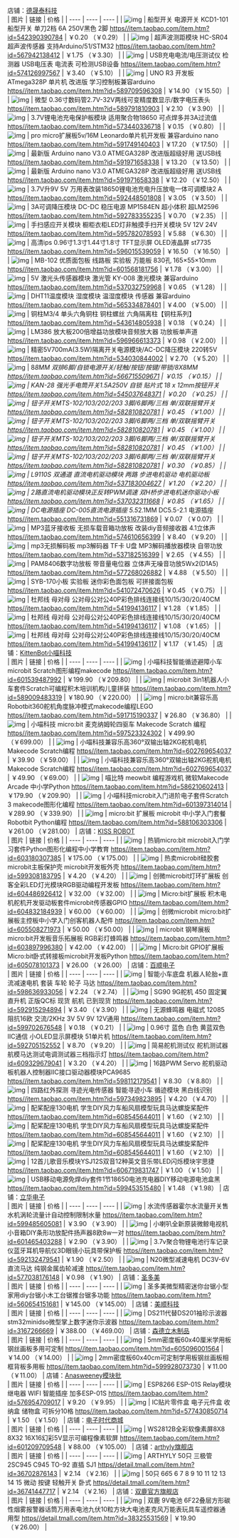 店铺：[德晟泰科技](https://store.taobao.com/shop/view_shop.htm?user_number_id=2863694628)  
| 图片 | 链接 | 价格 |
| ---- | ---- | ---- |
| ![img](img/TB2OSgVuaAoBKNjSZSyXXaHAVXa_!!2863694628.jpg_80x80.jpg) | 船型开关 电源开关 KCD1-101船型开关 单刀2档 6A 250V黑色 2脚 [https//item.taobao.com/item.htm?id=542390390784](https://cart.taobao.com/https//item.taobao.com/item.htm?id=542390390784) | ￥0.20 （￥0.29） |
| ![img](img/TB2LbO5oHsrBKNjSZFpXXcXhFXa_!!2863694628.jpg_80x80.jpg) | 超声波测距模块 HC-SR04 超声波传感器 支持Arduino/51/STM32 [https//item.taobao.com/item.htm?id=567942138412](https://cart.taobao.com/https//item.taobao.com/item.htm?id=567942138412) | ￥1.75 （￥3.30） |
| ![img](img/O1CN01FXTqP41k3fWDjBWYA_!!2863694628.jpg_80x80.jpg) | USB充电电流/电压测试仪 检测器 USB电压表 电流表 可检测USB设备 [https//item.taobao.com/item.htm?id=574126997567](https://cart.taobao.com/https//item.taobao.com/item.htm?id=574126997567) | ￥3.40 （￥5.10） |
| ![img](img/O1CN016UgxaY1k3fVZnpoDF_!!2863694628.jpg_80x80.jpg) | UNO R3 开发板 ATmega328P 单片机 改进版 学习控制板兼容arduino [https//item.taobao.com/item.htm?id=589709596308](https://cart.taobao.com/https//item.taobao.com/item.htm?id=589709596308) | ￥14.90 （￥15.50） |
| ![img](img/O1CN01JE1HC51k3fV5milM2_!!2863694628.jpg_80x80.jpg) | 微型 0.36寸数码管2.7V-32V两线可变精度数显示/数字电压表头 [https//item.taobao.com/item.htm?id=589791810903](https://cart.taobao.com/https//item.taobao.com/item.htm?id=589791810903) | ￥2.10 （￥3.90） |
| ![img](img/O1CN01fyg2A61k3fUk1zd80_!!2863694628.jpg_80x80.jpg) | 3.7V锂电池充电保护板模块 适用聚合物18650 可点焊多并3A过流值 [https//item.taobao.com/item.htm?id=573440336718](https://cart.taobao.com/https//item.taobao.com/item.htm?id=573440336718) | ￥0.15 （￥0.80） |
| ![img](img/O1CN015z0U2g1k3fVcfBxxQ_!!2863694628.jpg_80x80.jpg) | pro micro扩展板5v/16M Leonardo单片机开发板 兼容arduino nano [https//item.taobao.com/item.htm?id=591749140403](https://cart.taobao.com/https//item.taobao.com/item.htm?id=591749140403) | ￥17.20 （￥17.50） |
| ![img](img/O1CN01FSqDfO1k3fVf3sugs_!!2863694628.jpg_80x80.jpg) | 最新版 Arduino nano V3.0 ATMEGA328P 改进版超级好用 送USB线 [https//item.taobao.com/item.htm?id=591971658338](https://cart.taobao.com/https//item.taobao.com/item.htm?id=591971658338) | ￥13.20 （￥13.50） |
| ![img](img/O1CN01FSqDfO1k3fVf3sugs_!!2863694628.jpg_80x80.jpg) | 最新版 Arduino nano V3.0 ATMEGA328P 改进版超级好用 送USB线 [https//item.taobao.com/item.htm?id=591971658338](https://cart.taobao.com/https//item.taobao.com/item.htm?id=591971658338) | ￥12.20 （￥12.50） |
| ![img](img/O1CN01zFosAH1k3fVpRIgg1_!!2863694628.jpg_80x80.jpg) | 3.7V升9V 5V 万用表改装18650锂电池充电升压放电一体可调模块2 A [https//item.taobao.com/item.htm?id=592448501808](https://cart.taobao.com/https//item.taobao.com/item.htm?id=592448501808) | ￥3.05 （￥3.50） |
| ![img](img/O1CN01Gy3Smz1k3fVoJzL93_!!2863694628.png_80x80.jpg) | 3A可调降压模块 DC-DC 稳压电源 MP1584EN 超小体积 超LM2596 [https//item.taobao.com/item.htm?id=592783355235](https://cart.taobao.com/https//item.taobao.com/item.htm?id=592783355235) | ￥0.70 （￥2.35） |
| ![img](img/O1CN01jc9Bt61k3fWs7V8xF_!!2863694628.jpg_80x80.jpg) | 手扫感应开关模块 橱柜衣柜LED灯非触摸手扫开关模块 5V 12V 24V [https//item.taobao.com/item.htm?id=595782078593](https://cart.taobao.com/https//item.taobao.com/item.htm?id=595782078593) | ￥5.88 （￥6.30） |
| ![img](img/O1CN01thdm9z1k3fWfjbsa3_!!2863694628.jpg_80x80.jpg) | 高清ips 0.96寸1.3寸1.44寸1.8寸 TFT显示屏 OLED液晶屏 st7735 [https//item.taobao.com/item.htm?id=596015539059](https://cart.taobao.com/https//item.taobao.com/item.htm?id=596015539059) | ￥16.50 （￥16.50） |
| ![img](img/O1CN015e9m101k3fY132BOk_!!2863694628.jpg_80x80.jpg) | MB-102 优质面包板 线路板 实验板 万能板 830孔 165×55×10mm [https//item.taobao.com/item.htm?id=601568181756](https://cart.taobao.com/https//item.taobao.com/item.htm?id=601568181756) | ￥1.78 （￥3.00） |
| ![img](img/TB2Ms.zwYZnBKNjSZFGXXbt3FXa_!!2863694628.jpg_80x80.jpg) | 5V 激光头传感器模块 激光管 KY-008 激光模块 兼容arduino [https//item.taobao.com/item.htm?id=537032759968](https://cart.taobao.com/https//item.taobao.com/item.htm?id=537032759968) | ￥0.65 （￥1.28） |
| ![img](img/TB2j6Ehcy6guuRkSmLyXXculFXa_!!2863694628.jpg_80x80.jpg) | DHT11温度模块 湿度模块 温湿度模块 传感器 兼容arduino [https//item.taobao.com/item.htm?id=565334878401](https://cart.taobao.com/https//item.taobao.com/item.htm?id=565334878401) | ￥4.00 （￥5.00） |
| ![img](img/TB2z8q.wpkoBKNjSZFkXXb4tFXa_!!2863694628.jpg_80x80.jpg) | 铜柱M3/4 单头六角铜柱 铜柱螺丝 六角隔离柱【铜柱系列】 [https//item.taobao.com/item.htm?id=543614805938](https://cart.taobao.com/https//item.taobao.com/item.htm?id=543614805938) | ￥0.18 （￥0.24） |
| ![img](img/O1CN01dU5s2G1k3fWv6ZiV8_!!2863694628.jpg_80x80.jpg) | LM386 放大板200倍增益功放模块音频放大器 功放板单声道 [https//item.taobao.com/item.htm?id=596966613373](https://cart.taobao.com/https//item.taobao.com/item.htm?id=596966613373) | ￥0.98 （￥2.00） |
| ![img](img/TB2R9aRceuSBuNjSsplXXbe8pXa_!!2863694628.jpg_80x80.jpg) | 精密5V700mA(3.5W)隔离开关电源模块/AC-DC降压模块 220转5V [https//item.taobao.com/item.htm?id=534030844002](https://cart.taobao.com/https//item.taobao.com/item.htm?id=534030844002) | ￥2.70 （￥5.20） |
| ![img](img/TB2gMY.wpkoBKNjSZFEXXbrEVXa_!!2863694628.jpg_80x80.jpg) | 8*8MM 双排6脚/自锁电源开关/轻触/按钮/按键/带锁/8X8MM [https//item.taobao.com/item.htm?id=566715509671](https://cart.taobao.com/https//item.taobao.com/item.htm?id=566715509671) | ￥0.15 （￥0.15） |
| ![img](img/TB2YnZwt_CWBKNjSZFtXXaC3FXa_!!2863694628.jpg_80x80.jpg) | KAN-28 强光手电筒开关1.5A250V 自锁 贴片式 18 x 12mm按钮开关 [https//item.taobao.com/item.htm?id=545037648371](https://cart.taobao.com/https//item.taobao.com/item.htm?id=545037648371) | ￥0.20 （￥0.25） |
| ![img](img/O1CN01ogQdvO1k3fTHYSZZV_!!2863694628.jpg_80x80.jpg) | 钮子开关MTS-102/103/202/203 3脚/6脚两/三档 单/双联摇臂开关 [https//item.taobao.com/item.htm?id=582810820781](https://cart.taobao.com/https//item.taobao.com/item.htm?id=582810820781) | ￥0.45 （￥1.00） |
| ![img](img/O1CN01ogQdvO1k3fTHYSZZV_!!2863694628.jpg_80x80.jpg) | 钮子开关MTS-102/103/202/203 3脚/6脚两/三档 单/双联摇臂开关 [https//item.taobao.com/item.htm?id=582810820781](https://cart.taobao.com/https//item.taobao.com/item.htm?id=582810820781) | ￥0.45 （￥1.00） |
| ![img](img/O1CN01ogQdvO1k3fTHYSZZV_!!2863694628.jpg_80x80.jpg) | 钮子开关MTS-102/103/202/203 3脚/6脚两/三档 单/双联摇臂开关 [https//item.taobao.com/item.htm?id=582810820781](https://cart.taobao.com/https//item.taobao.com/item.htm?id=582810820781) | ￥0.45 （￥1.00） |
| ![img](img/O1CN01ogQdvO1k3fTHYSZZV_!!2863694628.jpg_80x80.jpg) | 钮子开关MTS-102/103/202/203 3脚/6脚两/三档 单/双联摇臂开关 [https//item.taobao.com/item.htm?id=582810820781](https://cart.taobao.com/https//item.taobao.com/item.htm?id=582810820781) | ￥0.30 （￥0.85） |
| ![img](img/TB2zs3Qb6fguuRjSszcXXbb7FXa_!!2863694628.jpg_80x80.jpg) | L9110S 双通道 直流电机驱动模块 两路 步进电机驱动 电机驱动板 [https//item.taobao.com/item.htm?id=537183004627](https://cart.taobao.com/https//item.taobao.com/item.htm?id=537183004627) | ￥1.20 （￥2.20） |
| ![img](img/TB2ROAsdxUaBuNjt_iGXXXlkFXa_!!2863694628.jpg_80x80.jpg) | 2路直流电机驱动模块正反转PWM调速 双H桥步进电机迷你驱动小板 [https//item.taobao.com/item.htm?id=537032311668](https://cart.taobao.com/https//item.taobao.com/item.htm?id=537032311668) | ￥0.85 （￥1.65） |
| ![img](img/TB2pqnJrSMmBKNjSZTEXXasKpXa_!!2863694628.jpg_80x80.jpg) | DC电源插座 DC-005直流电源插座 5.5*2.1MM DC5.5-2.1 电源插座 [https//item.taobao.com/item.htm?id=551316731869](https://cart.taobao.com/https//item.taobao.com/item.htm?id=551316731869) | ￥0.07 （￥0.07） |
| ![img](img/O1CN01HUeFEd1k3fY1khJFw_!!2863694628.jpg_80x80.jpg) | MP3蓝牙接收板 无损车载音箱功放板 改装diy音频接收器 4.1立体声 [https//item.taobao.com/item.htm?id=574610656399](https://cart.taobao.com/https//item.taobao.com/item.htm?id=574610656399) | ￥8.40 （￥9.20） |
| ![img](img/TB20zvJJeOSBuNjy0FdXXbDnVXa_!!2863694628.jpg_80x80.jpg) | mp3无损解码板 mp3解码器 TF卡 U盘 MP3解码播放器模块 自带功放 [https//item.taobao.com/item.htm?id=537182516399](https://cart.taobao.com/https//item.taobao.com/item.htm?id=537182516399) | ￥2.65 （￥4.55） |
| ![img](img/O1CN011k3fRw2G9eTrREQ_!!2863694628.jpg_80x80.jpg) | PAM8406数字功放板 带音量电位器 立体声无噪音功放5Wx2(D1A5) [https//item.taobao.com/item.htm?id=577268026882](https://cart.taobao.com/https//item.taobao.com/item.htm?id=577268026882) | ￥4.88 （￥5.50） |
| ![img](img/TB2G49YXvjM8KJjSZFsXXXdZpXa_!!2863694628.jpg_80x80.jpg) | SYB-170小板 实验板 迷你彩色面包板 可拼接面包板 [https//item.taobao.com/item.htm?id=541072470626](https://cart.taobao.com/https//item.taobao.com/item.htm?id=541072470626) | ￥0.45 （￥0.75） |
| ![img](img/TB2RT0prbZnBKNjSZFGXXbt3FXa_!!2863694628.jpg_80x80.jpg) | 杜邦线 母对母 公对母公对公40P彩色排线连接线10/15/30/20/40CM [https//item.taobao.com/item.htm?id=541994136117](https://cart.taobao.com/https//item.taobao.com/item.htm?id=541994136117) | ￥1.28 （￥1.85） |
| ![img](img/TB2RT0prbZnBKNjSZFGXXbt3FXa_!!2863694628.jpg_80x80.jpg) | 杜邦线 母对母 公对母公对公40P彩色排线连接线10/15/30/20/40CM [https//item.taobao.com/item.htm?id=541994136117](https://cart.taobao.com/https//item.taobao.com/item.htm?id=541994136117) | ￥1.08 （￥1.65） |
| ![img](img/TB2RT0prbZnBKNjSZFGXXbt3FXa_!!2863694628.jpg_80x80.jpg) | 杜邦线 母对母 公对母公对公40P彩色排线连接线10/15/30/20/40CM [https//item.taobao.com/item.htm?id=541994136117](https://cart.taobao.com/https//item.taobao.com/item.htm?id=541994136117) | ￥1.17 （￥1.45） |
店铺：[KittenBot小喵科技](https://store.taobao.com/shop/view_shop.htm?user_number_id=2830157417)  
| 图片 | 链接 | 价格 |
| ---- | ---- | ---- |
| ![img](img/O1CN01WvU9mS24f2AoriQqX_!!2830157417.jpg_80x80.jpg) | 小喵科技智能循迹避障小车microbit Scratch图形编程makecode [https//item.taobao.com/item.htm?id=601539487992](https://cart.taobao.com/https//item.taobao.com/item.htm?id=601539487992) | ￥199.90 （￥209.80） |
| ![img](img/O1CN01vxZkyc24f2BlZdU55_!!2830157417.jpg_80x80.jpg) | microbit 3in1机器人小车套件Scratch可编程积木培训机构儿童拼装 [https//item.taobao.com/item.htm?id=589009483319](https://cart.taobao.com/https//item.taobao.com/item.htm?id=589009483319) | ￥180.90 （￥220.00） |
| ![img](img/O1CN01JQMzVr24f28U2i4Fu_!!2830157417.jpg_80x80.jpg) | micro:bit兼容乐高Robotbit360舵机角度脉冲模式makecode编程LEGO [https//item.taobao.com/item.htm?id=591715190337](https://cart.taobao.com/https//item.taobao.com/item.htm?id=591715190337) | ￥26.80 （￥36.80） |
| ![img](img/O1CN01bXzJfB24f2AZKfJMR_!!2830157417.jpg_80x80.jpg) | 小喵科技 micro:bit 麦克纳姆轮四驱车 Makecode Scratch 编程 [https//item.taobao.com/item.htm?id=597523324302](https://cart.taobao.com/https//item.taobao.com/item.htm?id=597523324302) | ￥499.90 （￥699.00） |
| ![img](img/O1CN01cnihMY24f2CHawu8K_!!2830157417.jpg_80x80.jpg) | 小喵科技兼容乐高360°双输出轴2KG舵机电机Makecode Scratch编程 [https//item.taobao.com/item.htm?id=602769654037](https://cart.taobao.com/https//item.taobao.com/item.htm?id=602769654037) | ￥39.90 （￥59.00） |
| ![img](img/O1CN01cnihMY24f2CHawu8K_!!2830157417.jpg_80x80.jpg) | 小喵科技兼容乐高360°双输出轴2KG舵机电机Makecode Scratch编程 [https//item.taobao.com/item.htm?id=602769654037](https://cart.taobao.com/https//item.taobao.com/item.htm?id=602769654037) | ￥49.90 （￥69.00） |
| ![img](img/O1CN01f6XMdZ24f276qjNlN_!!2830157417.jpg_80x80.jpg) | 喵比特 meowbit 编程游戏机 微软Makecode Arcade 中小学Python [https//item.taobao.com/item.htm?id=586210602413](https://cart.taobao.com/https//item.taobao.com/item.htm?id=586210602413) | ￥179.90 （￥209.90） |
| ![img](img/O1CN01KYJrB824f2BxSPeNC_!!2830157417.jpg_80x80.jpg) | 小喵科技microbit入门进阶电子套件Scratch 3 makecode图形化编程 [https//item.taobao.com/item.htm?id=601397314014](https://cart.taobao.com/https//item.taobao.com/item.htm?id=601397314014) | ￥289.90 （￥339.90） |
| ![img](img/O1CN01O47MK924f2Bx08IYs_!!2830157417.jpg_80x80.jpg) | micro:bit 扩展板 microbit 中小学入门套餐 Robotbit Python编程 [https//item.taobao.com/item.htm?id=588106303306](https://cart.taobao.com/https//item.taobao.com/item.htm?id=588106303306) | ￥261.00 （￥281.00） |
店铺：[KISS ROBOT](https://store.taobao.com/shop/view_shop.htm?user_number_id=2200836340781)  
| 图片 | 链接 | 价格 |
| ---- | ---- | ---- |
| ![img](img/O1CN01Z9b3YT1HdjuBAcccq_!!2200836340781.jpg_80x80.jpg) | 热销micro:bit microbit入门学习套件Python图形化编程中小学教育 [https//item.taobao.com/item.htm?id=603180307385](https://cart.taobao.com/https//item.taobao.com/item.htm?id=603180307385) | ￥175.00 （￥175.00） |
| ![img](img/O1CN01T60RZd1HdjuCbSG63_!!2200836340781.jpg_80x80.jpg) | 热卖microbit硅胶套 microbit主板保护壳 microbit开发板外壳 [https//item.taobao.com/item.htm?id=599308183795](https://cart.taobao.com/https//item.taobao.com/item.htm?id=599308183795) | ￥4.20 （￥4.20） |
| ![img](img/O1CN01tKrnGr1Hdju8vQDb2_!!2200836340781.jpg_80x80.jpg) | 创微microbit灯环扩展板 创客全彩LED灯光模块RGB驱动编程开发板 [https//item.taobao.com/item.htm?id=604486926412](https://cart.taobao.com/https//item.taobao.com/item.htm?id=604486926412) | ￥32.00 （￥32.00） |
| ![img](img/O1CN01e7pm9A1HdjtMmtmv7_!!2200836340781.png_80x80.jpg) | Micro:bit扩展板 积木电机舵机开发驱动板套件microbit传感器GPIO [https//item.taobao.com/item.htm?id=604832184939](https://cart.taobao.com/https//item.taobao.com/item.htm?id=604832184939) | ￥60.00 （￥60.00） |
| ![img](img/O1CN011Msa2b1HdjuA3sSJv_!!2200836340781.jpg_80x80.jpg) | 创微microbit micro:bit扩展板主控板中小学入门创客机器人配件 [https//item.taobao.com/item.htm?id=605508271973](https://cart.taobao.com/https//item.taobao.com/item.htm?id=605508271973) | ￥50.00 （￥50.00） |
| ![img](img/O1CN01qeATX91Hdju9JpwcR_!!2200836340781.jpg_80x80.jpg) | microbit 钢琴展板 micro:bit开发板音乐拓展板 RGB彩灯蜂鸣器 [https//item.taobao.com/item.htm?id=603897996380](https://cart.taobao.com/https//item.taobao.com/item.htm?id=603897996380) | ￥42.00 （￥42.00） |
| ![img](img/O1CN01IEsbXL1HdjuDetCA5_!!2200836340781.jpg_80x80.jpg) | Micro:bit GPIO扩展板 Micro:bit卧式转接板microbit开发板Python [https//item.taobao.com/item.htm?id=605078101373](https://cart.taobao.com/https//item.taobao.com/item.htm?id=605078101373) | ￥26.00 （￥26.00） |
店铺：[百顺电子](https://store.taobao.com/shop/view_shop.htm?user_number_id=860255785)  
| 图片 | 链接 | 价格 |
| ---- | ---- | ---- |
| ![img](img/O1CN01CBpygZ1sbZoBxhWWW_!!0-item_pic.jpg_80x80.jpg) | 智能小车底盘 机器人轮胎+直流减速电机 套装 车轮 轮子 马达 [https//item.taobao.com/item.htm?id=598636933056](https://cart.taobao.com/https//item.taobao.com/item.htm?id=598636933056) | ￥2.24 （￥2.74） |
| ![img](img/O1CN015Z8hR21sbZoCgjW6J_!!0-item_pic.jpg_80x80.jpg) | SG90 9G舵机 450 固定翼 直升机 正版QC标 现货 航机 已到现货 [https//item.taobao.com/item.htm?id=592915294894](https://cart.taobao.com/https//item.taobao.com/item.htm?id=592915294894) | ￥3.40 （￥3.90） |
| ![img](img/O1CN01m0Texm1sbZoelILVn_!!860255785.jpg_80x80.jpg) | 无源蜂鸣器 电磁式 12085 阻抗16欧 交流/2KHz 3V 5V 9V 12V通用 [https//item.taobao.com/item.htm?id=599702676548](https://cart.taobao.com/https//item.taobao.com/item.htm?id=599702676548) | ￥0.18 （￥0.21） |
| ![img](img/O1CN01GaH6dy1sbZo8aX16F_!!860255785.jpg_80x80.jpg) | 0.96寸 蓝色 白色 黄蓝双色 IIC通信 小OLED显示屏模块 51单片机 [https//item.taobao.com/item.htm?id=592705152552](https://cart.taobao.com/https//item.taobao.com/item.htm?id=592705152552) | ￥8.70 （￥9.20） |
| ![img](img/O1CN012Hctib1sbZofymDSG_!!860255785.jpg_80x80.jpg) | 简易舵机测试仪 舵机测试器 航模马达测试电调测试器三档指示灯 [https//item.taobao.com/item.htm?id=609329679041](https://cart.taobao.com/https//item.taobao.com/item.htm?id=609329679041) | ￥3.20 （￥4.20） |
| ![img](img/O1CN01CJ8p3y1sbZoBiL8vf_!!0-item_pic.jpg_80x80.jpg) | 16路PWM Servo 舵机驱动板机器人控制器IIC接口驱动器模块PCA9685 [https//item.taobao.com/item.htm?id=598112179541](https://cart.taobao.com/https//item.taobao.com/item.htm?id=598112179541) | ￥8.30 （￥8.80） |
| ![img](img/O1CN01vvGFyN1sbZo9ZbfP2_!!0-item_pic.jpg_80x80.jpg) | 四路红外探测 寻迹光电传感器 智能寻迹小车 循迹模块 黑白线识别 [https//item.taobao.com/item.htm?id=597349823895](https://cart.taobao.com/https//item.taobao.com/item.htm?id=597349823895) | ￥4.20 （￥4.70） |
| ![img](img/O1CN01Y52dAd1sbZoe2ZxV1_!!860255785.jpg_80x80.jpg) | 配桨配座130电机 学生DIY风力车船风扇模型玩具马达螺旋桨配件 [https//item.taobao.com/item.htm?id=608545644011](https://cart.taobao.com/https//item.taobao.com/item.htm?id=608545644011) | ￥1.60 （￥2.10） |
| ![img](img/O1CN011etYBB1sbZof4BRFE_!!860255785.jpg_80x80.jpg) | 配桨配座130电机 学生DIY风力车船风扇模型玩具马达螺旋桨配件 [https//item.taobao.com/item.htm?id=608545644011](https://cart.taobao.com/https//item.taobao.com/item.htm?id=608545644011) | ￥1.60 （￥2.10） |
| ![img](img/O1CN0117RDrM1sbZoe2d6v2_!!860255785.jpg_80x80.jpg) | 配桨配座130电机 学生DIY风力车船风扇模型玩具马达螺旋桨配件 [https//item.taobao.com/item.htm?id=608545644011](https://cart.taobao.com/https//item.taobao.com/item.htm?id=608545644011) | ￥1.60 （￥2.10） |
| ![img](img/O1CN01MzL9qH1sbZoDIPOQa_!!860255785.jpg_80x80.jpg) | 12首儿歌音乐模块YSJ12S双音12种英文音乐带LED闪烁模块宇思捷 [https//item.taobao.com/item.htm?id=606719831747](https://cart.taobao.com/https//item.taobao.com/item.htm?id=606719831747) | ￥1.00 （￥1.50） |
| ![img](img/O1CN01w1r1v21sbZoEDgH0W_!!0-item_pic.jpg_80x80.jpg) | USB移动电源免焊diy套件1节18650电池充电器DIY移动电源电池盒黑 [https//item.taobao.com/item.htm?id=599453515480](https://cart.taobao.com/https//item.taobao.com/item.htm?id=599453515480) | ￥1.48 （￥1.98） |
店铺：[立华电子](https://store.taobao.com/shop/view_shop.htm?user_number_id=128600268)  
| 图片 | 链接 | 价格 |
| ---- | ---- | ---- |
| ![img](img/O1CN01eMg9Eh1Dqmh0otr3R_!!128600268.jpg_80x80.jpg) | 水流传感器霍尔水流量开关售水机涡轮流量计自动控制限制水量 [https//item.taobao.com/item.htm?id=599485605081](https://cart.taobao.com/https//item.taobao.com/item.htm?id=599485605081) | ￥3.90 （￥3.90） |
| ![img](img/O1CN01IAD3Jx1DqmhQGZ8dj_!!128600268.jpg_80x80.jpg) | 小喇叭全新原装微鲸电视机小音箱DIY条形功放配件扬声器8欧8w一对 [https//item.taobao.com/item.htm?id=601465403288](https://cart.taobao.com/https//item.taobao.com/item.htm?id=601465403288) | ￥2.90 （￥3.90） |
| ![img](img/O1CN01hb8dF71DqmgQ5i97N_!!128600268.jpg_80x80.jpg) | 3.7v聚合物锂电池行车记录仪蓝牙耳机导航仪3D眼镜小玩具带保护板 [https//item.taobao.com/item.htm?id=592132479541](https://cart.taobao.com/https//item.taobao.com/item.htm?id=592132479541) | ￥1.90 （￥2.50） |
| ![img](img/O1CN01e04ZyS1DqmeBTmHG6_!!128600268.jpg_80x80.jpg) | N20微型减速电机 DC3V-6V直流马达 纯钢金属齿轮减速 [https//item.taobao.com/item.htm?id=577038176148](https://cart.taobao.com/https//item.taobao.com/item.htm?id=577038176148) | ￥0.98 （￥1.90） |
店铺：[圣多美](https://store.taobao.com/shop/view_shop.htm?user_number_id=43431119)  
| 图片 | 链接 | 价格 |
| ---- | ---- | ---- |
| ![img](img/O1CN01pUcRyO1K8XgJXP5uG_!!43431119.jpg_80x80.jpg) | 圣多美微型精密迷你台锯小型家用diy台锯小木工台锯推台锯多功能 [https//item.taobao.com/item.htm?id=560654151681](https://cart.taobao.com/https//item.taobao.com/item.htm?id=560654151681) | ￥145.00 （￥145.00） |
店铺：[美顺科技](https://store.taobao.com/shop/view_shop.htm?user_number_id=87026627)  
| 图片 | 链接 | 价格 |
| ---- | ---- | ---- |
| ![img](img/TB2H8bWalPzQeBjSZPiXXb0TpXa_!!87026627.jpg_80x80.jpg) | DS211代替DS201袖珍示波器stm32minidso微型掌上数字迷你示波器 [https//item.taobao.com/item.htm?id=3167266669](https://cart.taobao.com/https//item.taobao.com/item.htm?id=3167266669) | ￥388.00 （￥469.00） |
店铺：[森德立木制品](https://store.taobao.com/shop/view_shop.htm?user_number_id=668986683)  
| 图片 | 链接 | 价格 |
| ---- | ---- | ---- |
| ![img](img/O1CN01i0bBrh1zErTHNC6dy_!!0-item_pic.jpg_80x80.jpg) | 5mm密度板60x40厘米学用板钢丝画板多用可定制 [https//item.taobao.com/item.htm?id=605096001564](https://cart.taobao.com/https//item.taobao.com/item.htm?id=605096001564) | ￥14.00 （￥14.00） |
| ![img](img/O1CN01kZWoAw1zErSNX3t0l_!!0-item_pic.jpg_80x80.jpg) | 2mm密度板60x40cm可定制学用板钢丝画板相框背板多用板 [https//item.taobao.com/item.htm?id=599928073730](https://cart.taobao.com/https//item.taobao.com/item.htm?id=599928073730) | ￥11.00 （￥11.00） |
店铺：[Anasweeney模块批](https://store.taobao.com/shop/view_shop.htm?user_number_id=3367377229)  
| 图片 | 链接 | 价格 |
| ---- | ---- | ---- |
| ![img](img/O1CN0123Gvd1M1BgVSbY7_!!3367377229.jpg_80x80.jpg) | ESP8266 ESP-01S Relay模块 继电器 WIFI 智能插座 加多ESP-01S [https//item.taobao.com/item.htm?id=576954709017](https://cart.taobao.com/https//item.taobao.com/item.htm?id=576954709017) | ￥9.20 （￥9.95） |
| ![img](img/TB2eFLeXMHqK1RjSZFEXXcGMXXa_!!3367377229.jpg_80x80.jpg) | IC贴片零件盒 电子元件盒 收纳盒 储物盒 可拆分10格 [https//item.taobao.com/item.htm?id=577430850714](https://cart.taobao.com/https//item.taobao.com/item.htm?id=577430850714) | ￥1.50 （￥1.50） |
店铺：[电子时代商城](https://store.taobao.com/shop/view_shop.htm?user_number_id=730884065)  
| 图片 | 链接 | 价格 |
| ---- | ---- | ---- |
| ![img](img/O1CN01mwsJGT1ftoYtUEUHx_!!730884065.jpg_80x80.jpg) | WS2812B全彩软像素屏8X8 8X32 16X16幻彩5V显示可编程像素软屏 [https//item.taobao.com/item.htm?id=601209709548](https://cart.taobao.com/https//item.taobao.com/item.htm?id=601209709548) | ￥88.00 （￥105.00） |
店铺：[arthyly旗舰店](https://store.taobao.com/shop/view_shop.htm?user_number_id=1866447068)  
| 图片 | 链接 | 价格 |
| ---- | ---- | ---- |
| ![img](img/TB1FXb.BHSYBuNjSspiXXXNzpXa_!!0-item_pic.jpg_80x80.jpg) | ARTHYLY 50只 三极管 2SC945 C945 TO-92 直插 SJ1 [https//detail.tmall.com/item.htm?id=36702876143](https://cart.taobao.com/https//detail.tmall.com/item.htm?id=36702876143) | ￥2.14 （￥2.16） |
| ![img](img/TB21U4_nWQoBKNjSZJnXXaw9VXa_!!1866447068-0-item_pic.jpg_80x80.jpg) | 50只 6*6*5 6 7 8 9 10 11 12 13 14 15 微动 按键 轻触开关 卧式 [https//detail.tmall.com/item.htm?id=36741447717](https://cart.taobao.com/https//detail.tmall.com/item.htm?id=36741447717) | ￥2.14 （￥2.16） |
店铺：[双鹿官方旗舰店](https://store.taobao.com/shop/view_shop.htm?user_number_id=728743324)  
| 图片 | 链接 | 价格 |
| ---- | ---- | ---- |
| ![img](img/O1CN01sAi3Bv1aQR65vIts7_!!0-item_pic.jpg_80x80.jpg) | 双鹿 9V电池 6F22叠层方形碳性烟雾报警器话筒万用表电池九伏10粒方块大电池麦克风万能表玩具车遥控器通用型 [https//detail.tmall.com/item.htm?id=38325531569](https://cart.taobao.com/https//detail.tmall.com/item.htm?id=38325531569) | ￥19.90 （￥26.00） |
  